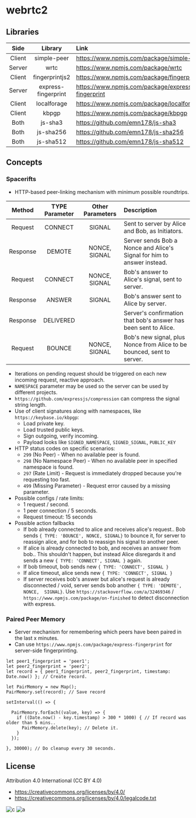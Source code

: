 # webrtc2

## Libraries

| Side | Library | Link | Purpose |
| :----: | :-------: | :---- | :------- |
| Client | simple-peer | https://www.npmjs.com/package/simple-peer | WebRTC |
| Server | wrtc | https://www.npmjs.com/package/wrtc | WebRTC |
| Client | fingerprintjs2 | https://www.npmjs.com/package/fingerprintjs2 | Fingerprint |
| Server | express-fingerprint | https://www.npmjs.com/package/express-fingerprint | Fingerprint |
| Client | localforage | https://www.npmjs.com/package/localforage | Storage |
| Client | kbpgp | https://www.npmjs.com/package/kbpgp | Signatures |
| Both | js-sha3 | https://github.com/emn178/js-sha3 | Hashing |
| Both | js-sha256 | https://github.com/emn178/js-sha256 | Hashing |
| Both | js-sha512 | https://github.com/emn178/js-sha512 | Hashing |

## Concepts

### Spacerifts
* HTTP-based peer-linking mechanism with minimum possible roundtrips.

| Method          | TYPE Parameter   | Other Parameters | Description   |
| :-------------: | :-------------:  | :-------------:    | :------------- |
| Request  | CONNECT   | SIGNAL        | Sent to server by Alice and Bob, as Initiators. |
| Response | DEMOTE    | NONCE, SIGNAL | Server sends Bob a Nonce and Alice's Signal for him to answer instead. |
| Request  | CONNECT   | NONCE, SIGNAL | Bob's answer to Alice's signal, sent to server. |
| Response | ANSWER    | SIGNAL | Bob's answer sent to Alice by server. |
| Response | DELIVERED |  | Server's confirmation that bob's answer has been sent to Alice. |
| Request  | BOUNCE   | NONCE, SIGNAL | Bob's new signal, plus Nonce from Alice to be bounced, sent to server. |

* Iterations on pending request should be triggered on each new incoming request, reactive approach.
* `NAMESPACE` parameter may be used so the server can be used by different projects.
* `https://github.com/expressjs/compression` can compress the signal string length.
* Use of client signatures along with namespaces, like `https://keybase.io/kbpgp`:
  * Load private key.
  * Load trusted public keys.
  * Sign outgoing, verify incoming.
  * Payload looks like `SIGNED_NAMESPACE`, `SIGNED_SIGNAL`, `PUBLIC_KEY`
* HTTP status codes on specific scenarios:
  * `299` (No Peer) - When no available peer is found.
  * `298` (No Namespace Peer) - When no available peer in specified namespace is found.
  * `297` (Rate Limit) - Request is immediately dropped because you're requesting too fast.
  * `499` (Missing Parameter) - Request error caused by a missing parameter.
* Possible configs / rate limits:
  * 1 request / second.
  * 1 peer connection / 5 seconds.
  * Request timeout: 15 seconds
* Possible action fallbacks
  * If bob already connected to alice and receives alice's request.. Bob sends `{ TYPE: 'BOUNCE', NONCE, SIGNAL}` to bounce it, for server to reassign alice, and for bob to reassign his signal to another peer.
  * If alice is already connected to bob, and receives an answer from bob.. This shouldn't happen, but instead Alice disregards it and sends a new `{ TYPE: 'CONNECT', SIGNAL }` again.
  * If bob timeout, bob sends new `{ TYPE: 'CONNECT', SIGNAL }`
  * If alice timeout, alice sends new `{ TYPE: 'CONNECT', SIGNAL }`
  * If server receives bob's answer but alice's request is already disconnected / void, server sends bob another `{ TYPE: 'DEMOTE', NONCE,  SIGNAL}`. Use `https://stackoverflow.com/a/32469346` / `https://www.npmjs.com/package/on-finished` to detect disconnection with express.

### Paired Peer Memory

* Server mechanism for remembering which peers have been paired in the last x minutes.
* Can use `https://www.npmjs.com/package/express-fingerprint` for server-side fingerprinting.

```
let peer1_fingerprint = 'peer1';
let peer2_fingerprint = 'peer2';
let record = { peer1_fingerprint, peer2_fingerprint, timestamp: Date.now() }; // Create record.

let PairMemory = new Map();
PairMemory.set(record); // Save record

setInterval(() => {

  PairMemory.forEach((value, key) => {
    if ((Date.now() - key.timestamp) > 300 * 1000) { // If record was older than 5 mins..
      PairMemory.delete(key); // Delete it.
    }
  });
  
}, 30000); // Do cleanup every 30 seconds.
```

## License

Attribution 4.0 International (CC BY 4.0)

* https://creativecommons.org/licenses/by/4.0/
* https://creativecommons.org/licenses/by/4.0/legalcode.txt

![c](https://creativecommons.org/images/deed/cc_blue_x2.png) ![a](https://creativecommons.org/images/deed/attribution_icon_blue_x2.png)
